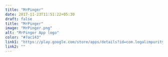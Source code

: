 ```yaml
---
title: "MrPinger"
date: 2017-11-23T11:51:22+05:30
draft: false
title: "MrPinger"
image: "MrPinger.png"
alt: "MrPinger App logo"
color: "#7ac143"
link1: "https://play.google.com/store/apps/details?id=com.legalimpurity.mrpinger"
link2: ""
---
```

